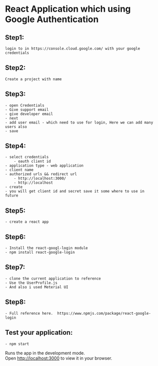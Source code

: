 
# React Application which using Google Authentication

## Step1:
    login to in https://console.cloud.google.com/ with your google credentials

## Step2:
    Create a project with name


## Step3:
    - open Credentials 
    - Give support email
    - give developer email
    - next 
    - add user email - which need to use for login, Here we can add many users also
    - save 

## Step4:
    - select credentials 
        - oauth client id
    - application type - web application
    - client name
    - authorized urls && redirect url
        - http://localhost:3000/
        - http://localhost
    - create
    - you will get client id and secret save it some where to use in future

## Step5: 
    - create a react app

## Step6:
    - Install the react-googl-login module
    - npm install react-google-login

## Step7:
    - clone the current application to reference
    - Use the UserProfile.js
    - And also i used Meterial UI

## Step8:
    - Full reference here.  https://www.npmjs.com/package/react-google-login


## Test your application:
    - npm start

Runs the app in the development mode.\
Open [http://localhost:3000](http://localhost:3000) to view it in your browser.


